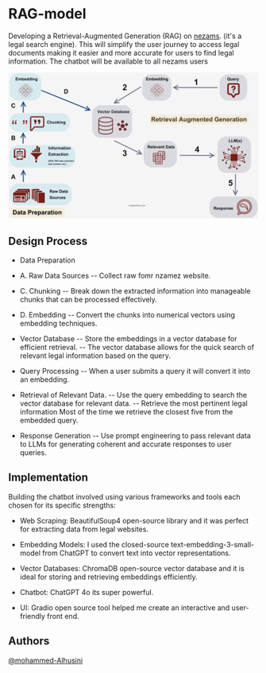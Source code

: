 # RAG-model

Developing a Retrieval-Augmented Generation (RAG) on [nezams](https://nezams.com/). (it's a legal search
engine). This will simplify the user journey to access legal
documents making it easier and more accurate for users to find legal information.
The chatbot will be available to all nezams users

![RAG.png](RAG.png)
## Design Process

- Data Preparation

- A. Raw Data Sources
-- Collect raw fomr nzamez website.

- C. Chunking
-- Break down the extracted information into manageable chunks that can be
processed effectively.

- D. Embedding
-- Convert the chunks into numerical vectors using embedding techniques.

- Vector Database
-- Store the embeddings in a vector database for efficient retrieval.
-- The vector database allows for the quick search of relevant legal
information based on the query.

- Query Processing
-- When a user submits a query it will convert it into an embedding.

- Retrieval of Relevant Data.
-- Use the query embedding to search the vector database for relevant data.
-- Retrieve the most pertinent legal information Most of the time we retrieve
the closest five from the embedded query.

- Response Generation
-- Use prompt engineering to pass relevant data to LLMs for generating
coherent and accurate responses to user queries.

## Implementation

Building the chatbot involved using various frameworks and tools each chosen for
its specific strengths:

- Web Scraping: BeautifulSoup4 open-source library and it was perfect for
extracting data from legal websites.

- Embedding Models: I used the closed-source text-embedding-3-small-model from
ChatGPT to convert text into vector representations.

- Vector Databases: ChromaDB open-source vector database and it is ideal for
storing and retrieving embeddings efficiently.

- Chatbot: ChatGPT 4o its super powerful.

- UI: Gradio open source tool helped me create an interactive
and user-friendly front end.

## Authors

[@mohammed-Alhusini](https://www.github.com/mohammed-Alhusini)
